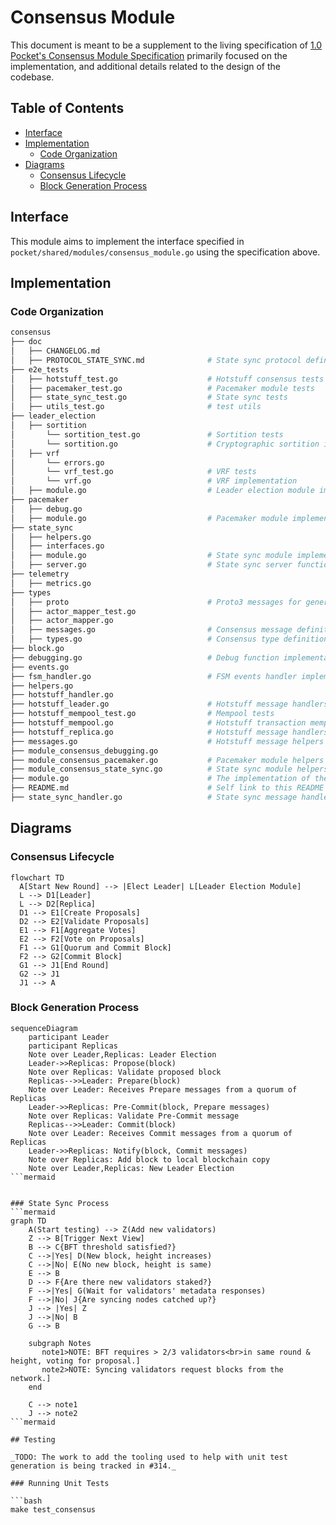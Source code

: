 # Consensus Module <!-- omit in toc -->

This document is meant to be a supplement to the living specification of [1.0 Pocket's Consensus Module Specification](https://github.com/pokt-network/pocket-network-protocol/tree/main/consensus) primarily focused on the implementation, and additional details related to the design of the codebase.

## Table of Contents <!-- omit in toc -->

- [Interface](#interface)
- [Implementation](#implementation)
  - [Code Organization](#code-organization)
- [Diagrams](#diagrams)
  - [Consensus Lifecycle](#consensus-lifecycle)
  - [Block Generation Process](#block-generation-process)

## Interface

This module aims to implement the interface specified in `pocket/shared/modules/consensus_module.go` using the specification above.

## Implementation

### Code Organization

```bash
consensus
├── doc
│   ├── CHANGELOG.md                        
│   ├── PROTOCOL_STATE_SYNC.md              # State sync protocol definition
├── e2e_tests
│   ├── hotstuff_test.go                    # Hotstuff consensus tests
│   ├── pacemaker_test.go                   # Pacemaker module tests
│   ├── state_sync_test.go                  # State sync tests
│   ├── utils_test.go                       # test utils
├── leader_election                         
│   ├── sortition                           
│       └── sortition_test.go               # Sortition tests
│       └── sortition.go                    # Cryptographic sortition implementation
│   ├── vrf                                 
│       └── errors.go                       
│       └── vrf_test.go                     # VRF tests
│       └── vrf.go                          # VRF implementation
│   ├── module.go                           # Leader election module implementation
├── pacemaker                                  
│   ├── debug.go                            
│   ├── module.go                           # Pacemaker module implementation
├── state_sync                                 
│   ├── helpers.go                          
│   ├── interfaces.go                       
│   ├── module.go                           # State sync module implementation
│   ├── server.go                           # State sync server functions
├── telemetry   
│   ├── metrics.go                          
├── types
│   ├── proto                               # Proto3 messages for generated types
│   ├── actor_mapper_test.go
│   ├── actor_mapper.go           
│   ├── messages.go                         # Consensus message definitions 
│   ├── types.go                            # Consensus type definitions
├── block.go                                 
├── debugging.go                            # Debug function implementation
├── events.go                                
├── fsm_handler.go                          # FSM events handler implementation
├── helpers.go                              
├── hotstuff_handler.go                     
├── hotstuff_leader.go                      # Hotstuff message handlers for Leader
├── hotstuff_mempool_test.go                # Mempool tests
├── hotstuff_mempool.go                     # Hotstuff transaction mempool implementation
├── hotstuff_replica.go                     # Hotstuff message handlers for Replica
├── messages.go                             # Hotstuff message helpers
├── module_consensus_debugging.go            
├── module_consensus_pacemaker.go           # Pacemaker module helpers
├── module_consensus_state_sync.go          # State sync module helpers
├── module.go                               # The implementation of the Consensus Interface
├── README.md                               # Self link to this README
├── state_sync_handler.go                   # State sync message handler
```

## Diagrams
### Consensus Lifecycle

```mermaid
flowchart TD
  A[Start New Round] --> |Elect Leader| L[Leader Election Module]
  L --> D1[Leader]
  L --> D2[Replica]
  D1 --> E1[Create Proposals]
  D2 --> E2[Validate Proposals]
  E1 --> F1[Aggregate Votes]
  E2 --> F2[Vote on Proposals]
  F1 --> G1[Quorum and Commit Block]
  F2 --> G2[Commit Block]
  G1 --> J1[End Round]
  G2 --> J1
  J1 --> A
```

### Block Generation Process
```mermaid
sequenceDiagram
    participant Leader
    participant Replicas
    Note over Leader,Replicas: Leader Election
    Leader->>Replicas: Propose(block)
    Note over Replicas: Validate proposed block
    Replicas-->>Leader: Prepare(block)
    Note over Leader: Receives Prepare messages from a quorum of Replicas
    Leader->>Replicas: Pre-Commit(block, Prepare messages)
    Note over Replicas: Validate Pre-Commit message
    Replicas-->>Leader: Commit(block)
    Note over Leader: Receives Commit messages from a quorum of Replicas
    Leader->>Replicas: Notify(block, Commit messages)
    Note over Replicas: Add block to local blockchain copy
    Note over Leader,Replicas: New Leader Election
```mermaid


### State Sync Process
```mermaid
graph TD
    A(Start testing) --> Z(Add new validators)
    Z --> B[Trigger Next View]
    B --> C{BFT threshold satisfied?}
    C -->|Yes| D(New block, height increases)
    C -->|No| E(No new block, height is same)
    E --> B
    D --> F{Are there new validators staked?}
    F -->|Yes| G(Wait for validators' metadata responses)
    F -->|No| J{Are syncing nodes catched up?}
    J --> |Yes| Z
    J -->|No| B
    G --> B

    subgraph Notes
       note1>NOTE: BFT requires > 2/3 validators<br>in same round & height, voting for proposal.]
       note2>NOTE: Syncing validators request blocks from the network.]
    end

    C --> note1
    J --> note2
```mermaid

## Testing

_TODO: The work to add the tooling used to help with unit test generation is being tracked in #314._

### Running Unit Tests

```bash
make test_consensus
```